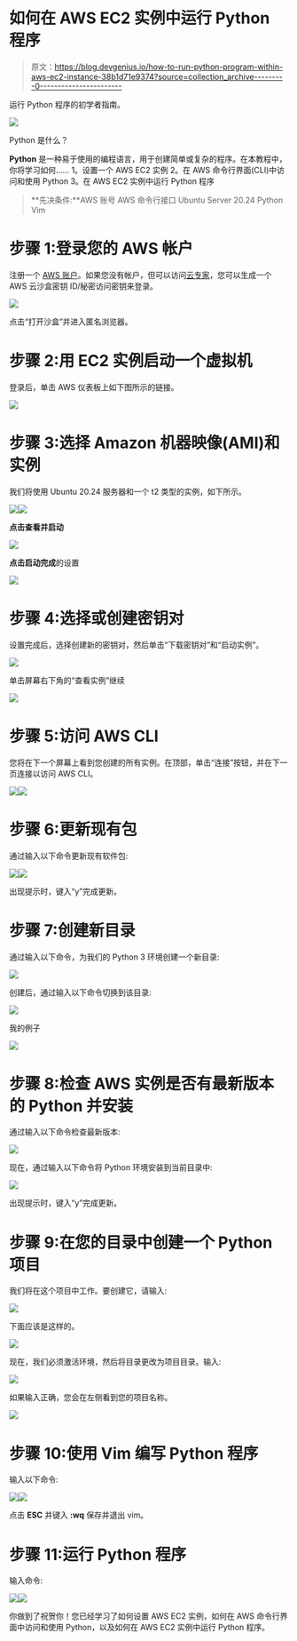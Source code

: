 # 如何在 AWS EC2 实例中运行 Python 程序

> 原文：<https://blog.devgenius.io/how-to-run-python-program-within-aws-ec2-instance-38b1d71e9374?source=collection_archive---------0----------------------->

运行 Python 程序的初学者指南。

![](img/bc4be758bfdecc83be446cb369c9d540.png)

Python 是什么？

**Python** 是一种易于使用的编程语言，用于创建简单或复杂的程序。在本教程中，你将学习如何……
1。设置一个 AWS EC2 实例
2。在 AWS 命令行界面(CLI)中访问和使用 Python
3。在 AWS EC2 实例中运行 Python 程序

> **先决条件:**AWS 账号
> AWS 命令行接口
> Ubuntu Server 20.24
> Python
> Vim

# 步骤 1:登录您的 AWS 帐户

注册一个 [AWS 账户](https://signin.aws.amazon.com/signin?redirect_uri=https%3A%2F%2Fus-east-2.console.aws.amazon.com%2Fec2%2Fv2%2Fhome%3Fregion%3Dus-east-2%26state%3DhashArgs%2523Home%253A%26isauthcode%3Dtrue&client_id=arn%3Aaws%3Aiam%3A%3A015428540659%3Auser%2Fec2&forceMobileApp=0&code_challenge=5uqhS-n8Ndw_yaYVrNwQDirDE4WabVfyFECAyvLA7FI&code_challenge_method=SHA-256)。如果您没有帐户，但可以访问[云专家](https://acloudguru.com/)，您可以生成一个 AWS 云沙盒密钥 ID/秘密访问密钥来登录。

![](img/3729d7dd883f510c5e785db524b369d3.png)

点击“打开沙盒”并进入匿名浏览器。

# 步骤 2:用 EC2 实例启动一个虚拟机

登录后，单击 AWS 仪表板上如下图所示的链接。

![](img/793059bdfebd664a7bf599e68ba209dc.png)

# 步骤 3:选择 Amazon 机器映像(AMI)和实例

我们将使用 Ubuntu 20.24 服务器和一个 t2 类型的实例，如下所示。

![](img/f6a32648b6b61cfe090431fa79cba7e0.png)![](img/22d53ccba3ab19c7f984a6237a65b43b.png)

**点击查看并启动**

![](img/830e02a0a791112126339b74826f24d1.png)

**点击启动完成**的设置

![](img/1a198562a69cf10c9fbc68f41a5e4142.png)

# 步骤 4:选择或创建密钥对

设置完成后，选择创建新的密钥对，然后单击“下载密钥对”和“启动实例”。

![](img/d94fbff6d31e4c2b71cd07e05888aad7.png)

单击屏幕右下角的“查看实例”继续

![](img/7a69004791fcebb96d5eb68facb08948.png)

# 步骤 5:访问 AWS CLI

您将在下一个屏幕上看到您创建的所有实例。在顶部，单击“连接”按钮，并在下一页连接以访问 AWS CLI。

![](img/8e7f60c12b18d12539a2ca911b887627.png)![](img/9e1af25f4342aa66d67d526d599ecddf.png)

# 步骤 6:更新现有包

通过输入以下命令更新现有软件包:

![](img/d048e793b80bc2c79eb089182e3bb215.png)![](img/fffe0093c6f6ab1e62b20ae1f9686e16.png)

出现提示时，键入“y”完成更新。

# 步骤 7:创建新目录

通过输入以下命令，为我们的 Python 3 环境创建一个新目录:

![](img/1b719b173f32c62b820023a5ea79ec5a.png)

创建后，通过输入以下命令切换到该目录:

![](img/57b84d93286e050573db8764eda7a40b.png)

我的例子

![](img/9c8c2ea8c20d731a533318d6b5d2a7df.png)

# 步骤 8:检查 AWS 实例是否有最新版本的 Python 并安装

通过输入以下命令检查最新版本:

![](img/d984ab11dbc14c7efdbde277fa5699fc.png)

现在，通过输入以下命令将 Python 环境安装到当前目录中:

![](img/eb383188ef4ae398e46201d7794b6308.png)

出现提示时，键入“y”完成更新。

# 步骤 9:在您的目录中创建一个 Python 项目

我们将在这个项目中工作。要创建它，请输入:

![](img/0af2c151818c50a3110cc4296a6f810f.png)

下面应该是这样的。

![](img/00d5c8161d5c3167ad8b13e0398b4d18.png)

现在，我们必须激活环境，然后将目录更改为项目目录。输入:

![](img/a998e93ebe0369558a175336e2d3b602.png)

如果输入正确，您会在左侧看到您的项目名称。

![](img/86c63f49f4832a112928db5869414580.png)

# 步骤 10:使用 Vim 编写 Python 程序

输入以下命令:

![](img/cca3fb66973efedeaadf25869634d08f.png)![](img/ebfb561af0e3636fc62b11673c040447.png)

点击 **ESC** 并键入 **:wq** 保存并退出 vim。

# 步骤 11:运行 Python 程序

输入命令:

![](img/946d49bda0e2d6bc9146371b825dbf96.png)![](img/5ac82ee0460cda7b7037391014e317ce.png)

你做到了祝贺你！您已经学习了如何设置 AWS EC2 实例，如何在 AWS 命令行界面中访问和使用 Python，以及如何在 AWS EC2 实例中运行 Python 程序。